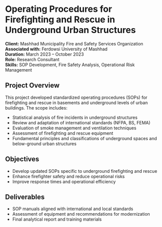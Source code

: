 # Operating Procedures for Firefighting and Rescue in Underground Urban Structures

**Client:** Mashhad Municipality Fire and Safety Services Organization  
**Associated with:** Ferdowsi University of Mashhad  
**Duration:** March 2023 – October 2023  
**Role:** Research Consultant  
**Skills:** SOP Development, Fire Safety Analysis, Operational Risk Management

## Project Overview  
This project developed standardized operating procedures (SOPs) for firefighting and rescue in basements and underground levels of urban buildings. The scope includes:  
- Statistical analysis of fire incidents in underground structures  
- Review and adaptation of international standards (NFPA, BS, FEMA)  
- Evaluation of smoke management and ventilation techniques  
- Assessment of firefighting and rescue equipment  
- Fundamental principles and classifications of underground spaces and below-ground urban structures

## Objectives  
- Develop updated SOPs specific to underground firefighting and rescue  
- Enhance firefighter safety and reduce operational risks  
- Improve response times and operational efficiency  

## Deliverables  
- SOP manuals aligned with international and local standards  
- Assessment of equipment and recommendations for modernization  
- Final analytical report and training materials  
